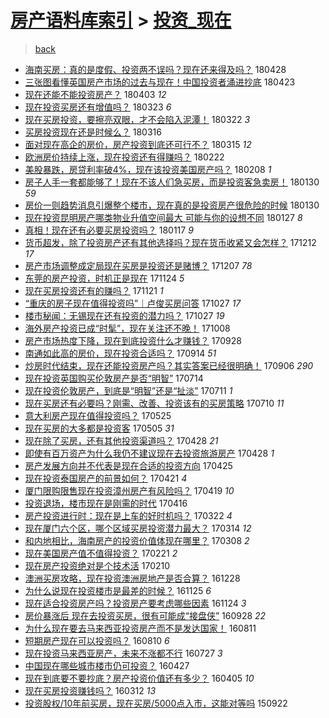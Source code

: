 [房产语料库索引](../../README.md)  > [投资_现在](投资_现在.md)
====
> [back](../README.md)

- [海南买房：真的是度假、投资两不误吗？现在还来得及吗？](http://jkwz.applinzi.com/ittc/7097060933472093190.html#%E6%B5%B7%E5%8D%97%E4%B9%B0%E6%88%BF%EF%BC%9A%E7%9C%9F%E7%9A%84%E6%98%AF%E5%BA%A6%E5%81%87%E3%80%81%E6%8A%95%E8%B5%84%E4%B8%A4%E4%B8%8D%E8%AF%AF%E5%90%97%EF%BC%9F%E7%8E%B0%E5%9C%A8%E8%BF%98%E6%9D%A5%E5%BE%97%E5%8F%8A%E5%90%97%EF%BC%9F) 180428  
- [三张图看懂英国房产市场的过去与现在！中国投资者涌进抄底](http://jkwz.applinzi.com/ittc/7095237961358771211.html#%E4%B8%89%E5%BC%A0%E5%9B%BE%E7%9C%8B%E6%87%82%E8%8B%B1%E5%9B%BD%E6%88%BF%E4%BA%A7%E5%B8%82%E5%9C%BA%E7%9A%84%E8%BF%87%E5%8E%BB%E4%B8%8E%E7%8E%B0%E5%9C%A8%EF%BC%81%E4%B8%AD%E5%9B%BD%E6%8A%95%E8%B5%84%E8%80%85%E6%B6%8C%E8%BF%9B%E6%8A%84%E5%BA%95) 180423  
- [现在还能不能投资房产？](http://jkwz.applinzi.com/ittc/7087711403131798539.html#%E7%8E%B0%E5%9C%A8%E8%BF%98%E8%83%BD%E4%B8%8D%E8%83%BD%E6%8A%95%E8%B5%84%E6%88%BF%E4%BA%A7%EF%BC%9F) 180403 *12* 
- [现在投资买房还有增值吗？](http://jkwz.applinzi.com/ittc/7083766876272591888.html#%E7%8E%B0%E5%9C%A8%E6%8A%95%E8%B5%84%E4%B9%B0%E6%88%BF%E8%BF%98%E6%9C%89%E5%A2%9E%E5%80%BC%E5%90%97%EF%BC%9F) 180323 *6* 
- [现在买房投资，要擦亮双眼，才不会陷入泥潭！](http://jkwz.applinzi.com/ittc/7083334780957754379.html#%E7%8E%B0%E5%9C%A8%E4%B9%B0%E6%88%BF%E6%8A%95%E8%B5%84%EF%BC%8C%E8%A6%81%E6%93%A6%E4%BA%AE%E5%8F%8C%E7%9C%BC%EF%BC%8C%E6%89%8D%E4%B8%8D%E4%BC%9A%E9%99%B7%E5%85%A5%E6%B3%A5%E6%BD%AD%EF%BC%81) 180322 *3* 
- [买房投资现在还是时候么？](http://jkwz.applinzi.com/ittc/7080999352929879051.html#%E4%B9%B0%E6%88%BF%E6%8A%95%E8%B5%84%E7%8E%B0%E5%9C%A8%E8%BF%98%E6%98%AF%E6%97%B6%E5%80%99%E4%B9%88%EF%BC%9F) 180316  
- [面对现在高企的房价，房产投资到底还可行不？](http://jkwz.applinzi.com/ittc/7080448418659173383.html#%E9%9D%A2%E5%AF%B9%E7%8E%B0%E5%9C%A8%E9%AB%98%E4%BC%81%E7%9A%84%E6%88%BF%E4%BB%B7%EF%BC%8C%E6%88%BF%E4%BA%A7%E6%8A%95%E8%B5%84%E5%88%B0%E5%BA%95%E8%BF%98%E5%8F%AF%E8%A1%8C%E4%B8%8D%EF%BC%9F) 180315 *12* 
- [欧洲房价持续上涨，现在投资还有得赚吗？](http://jkwz.applinzi.com/ittc/7072857881521423377.html#%E6%AC%A7%E6%B4%B2%E6%88%BF%E4%BB%B7%E6%8C%81%E7%BB%AD%E4%B8%8A%E6%B6%A8%EF%BC%8C%E7%8E%B0%E5%9C%A8%E6%8A%95%E8%B5%84%E8%BF%98%E6%9C%89%E5%BE%97%E8%B5%9A%E5%90%97%EF%BC%9F) 180222  
- [美股暴跌，房贷利率破4%，现在该投资美国房产吗？](http://jkwz.applinzi.com/ittc/7067652155865826320.html#%E7%BE%8E%E8%82%A1%E6%9A%B4%E8%B7%8C%EF%BC%8C%E6%88%BF%E8%B4%B7%E5%88%A9%E7%8E%87%E7%A0%B44%25%EF%BC%8C%E7%8E%B0%E5%9C%A8%E8%AF%A5%E6%8A%95%E8%B5%84%E7%BE%8E%E5%9B%BD%E6%88%BF%E4%BA%A7%E5%90%97%EF%BC%9F) 180208 *1* 
- [房子人手一套都能够了！现在不该人们急买房，而是投资客急卖房！](http://jkwz.applinzi.com/ittc/7064383227441972230.html#%E6%88%BF%E5%AD%90%E4%BA%BA%E6%89%8B%E4%B8%80%E5%A5%97%E9%83%BD%E8%83%BD%E5%A4%9F%E4%BA%86%EF%BC%81%E7%8E%B0%E5%9C%A8%E4%B8%8D%E8%AF%A5%E4%BA%BA%E4%BB%AC%E6%80%A5%E4%B9%B0%E6%88%BF%EF%BC%8C%E8%80%8C%E6%98%AF%E6%8A%95%E8%B5%84%E5%AE%A2%E6%80%A5%E5%8D%96%E6%88%BF%EF%BC%81) 180130 *59* 
- [房价一则趋势消息引爆整个楼市，现在真的是投资房产很危险的时候](http://jkwz.applinzi.com/ittc/7064344634312885264.html#%E6%88%BF%E4%BB%B7%E4%B8%80%E5%88%99%E8%B6%8B%E5%8A%BF%E6%B6%88%E6%81%AF%E5%BC%95%E7%88%86%E6%95%B4%E4%B8%AA%E6%A5%BC%E5%B8%82%EF%BC%8C%E7%8E%B0%E5%9C%A8%E7%9C%9F%E7%9A%84%E6%98%AF%E6%8A%95%E8%B5%84%E6%88%BF%E4%BA%A7%E5%BE%88%E5%8D%B1%E9%99%A9%E7%9A%84%E6%97%B6%E5%80%99) 180130  
- [现在投资昆明房产哪类物业升值空间最大 可能与你的设想不同](http://jkwz.applinzi.com/ittc/7063311652085040145.html#%E7%8E%B0%E5%9C%A8%E6%8A%95%E8%B5%84%E6%98%86%E6%98%8E%E6%88%BF%E4%BA%A7%E5%93%AA%E7%B1%BB%E7%89%A9%E4%B8%9A%E5%8D%87%E5%80%BC%E7%A9%BA%E9%97%B4%E6%9C%80%E5%A4%A7+%E5%8F%AF%E8%83%BD%E4%B8%8E%E4%BD%A0%E7%9A%84%E8%AE%BE%E6%83%B3%E4%B8%8D%E5%90%8C) 180127 *8* 
- [真相！现在还有必要买房投资吗？](http://jkwz.applinzi.com/ittc/7059686290369283082.html#%E7%9C%9F%E7%9B%B8%EF%BC%81%E7%8E%B0%E5%9C%A8%E8%BF%98%E6%9C%89%E5%BF%85%E8%A6%81%E4%B9%B0%E6%88%BF%E6%8A%95%E8%B5%84%E5%90%97%EF%BC%9F) 180117 *9* 
- [货币超发，除了投资房产还有其他选择吗？现在货币收紧又会怎样？](http://jkwz.applinzi.com/ittc/7046156937362670608.html#%E8%B4%A7%E5%B8%81%E8%B6%85%E5%8F%91%EF%BC%8C%E9%99%A4%E4%BA%86%E6%8A%95%E8%B5%84%E6%88%BF%E4%BA%A7%E8%BF%98%E6%9C%89%E5%85%B6%E4%BB%96%E9%80%89%E6%8B%A9%E5%90%97%EF%BC%9F%E7%8E%B0%E5%9C%A8%E8%B4%A7%E5%B8%81%E6%94%B6%E7%B4%A7%E5%8F%88%E4%BC%9A%E6%80%8E%E6%A0%B7%EF%BC%9F) 171212 *17* 
- [房产市场调整成定局现在买房是投资还是赌博？](http://jkwz.applinzi.com/ittc/7044265175601906705.html#%E6%88%BF%E4%BA%A7%E5%B8%82%E5%9C%BA%E8%B0%83%E6%95%B4%E6%88%90%E5%AE%9A%E5%B1%80%E7%8E%B0%E5%9C%A8%E4%B9%B0%E6%88%BF%E6%98%AF%E6%8A%95%E8%B5%84%E8%BF%98%E6%98%AF%E8%B5%8C%E5%8D%9A%EF%BC%9F) 171207 *78* 
- [东莞的房产投资，时机正是现在](http://jkwz.applinzi.com/ittc/7039520982144910353.html#%E4%B8%9C%E8%8E%9E%E7%9A%84%E6%88%BF%E4%BA%A7%E6%8A%95%E8%B5%84%EF%BC%8C%E6%97%B6%E6%9C%BA%E6%AD%A3%E6%98%AF%E7%8E%B0%E5%9C%A8) 171124 *5* 
- [现在买房投资还有的赚吗？](http://jkwz.applinzi.com/ittc/7038482837055996945.html#%E7%8E%B0%E5%9C%A8%E4%B9%B0%E6%88%BF%E6%8A%95%E8%B5%84%E8%BF%98%E6%9C%89%E7%9A%84%E8%B5%9A%E5%90%97%EF%BC%9F) 171121 *1* 
- [“重庆的房子现在值得投资吗”｜卢俊买房问答](http://jkwz.applinzi.com/ittc/7029125596360213520.html#%E2%80%9C%E9%87%8D%E5%BA%86%E7%9A%84%E6%88%BF%E5%AD%90%E7%8E%B0%E5%9C%A8%E5%80%BC%E5%BE%97%E6%8A%95%E8%B5%84%E5%90%97%E2%80%9D%EF%BD%9C%E5%8D%A2%E4%BF%8A%E4%B9%B0%E6%88%BF%E9%97%AE%E7%AD%94) 171027 *17* 
- [楼市秘闻：无锡现在还有投资的潜力吗？](http://jkwz.applinzi.com/ittc/7029076939929814032.html#%E6%A5%BC%E5%B8%82%E7%A7%98%E9%97%BB%EF%BC%9A%E6%97%A0%E9%94%A1%E7%8E%B0%E5%9C%A8%E8%BF%98%E6%9C%89%E6%8A%95%E8%B5%84%E7%9A%84%E6%BD%9C%E5%8A%9B%E5%90%97%EF%BC%9F) 171027 *19* 
- [海外房产投资已成“时髦”，现在关注还不晚！](http://jkwz.applinzi.com/ittc/7019622657077806096.html#%E6%B5%B7%E5%A4%96%E6%88%BF%E4%BA%A7%E6%8A%95%E8%B5%84%E5%B7%B2%E6%88%90%E2%80%9C%E6%97%B6%E9%AB%A6%E2%80%9D%EF%BC%8C%E7%8E%B0%E5%9C%A8%E5%85%B3%E6%B3%A8%E8%BF%98%E4%B8%8D%E6%99%9A%EF%BC%81) 171008  
- [房产市场热度下降，现在到底投资什么才赚钱？](http://jkwz.applinzi.com/ittc/7018425601843790865.html#%E6%88%BF%E4%BA%A7%E5%B8%82%E5%9C%BA%E7%83%AD%E5%BA%A6%E4%B8%8B%E9%99%8D%EF%BC%8C%E7%8E%B0%E5%9C%A8%E5%88%B0%E5%BA%95%E6%8A%95%E8%B5%84%E4%BB%80%E4%B9%88%E6%89%8D%E8%B5%9A%E9%92%B1%EF%BC%9F) 170928  
- [南通如此高的房价，现在投资合适吗？](http://jkwz.applinzi.com/ittc/7013111254045164561.html#%E5%8D%97%E9%80%9A%E5%A6%82%E6%AD%A4%E9%AB%98%E7%9A%84%E6%88%BF%E4%BB%B7%EF%BC%8C%E7%8E%B0%E5%9C%A8%E6%8A%95%E8%B5%84%E5%90%88%E9%80%82%E5%90%97%EF%BC%9F) 170914 *51* 
- [炒房时代结束，现在还能投资房产吗？其实答案已经很明确！](http://jkwz.applinzi.com/ittc/7010230050824389649.html#%E7%82%92%E6%88%BF%E6%97%B6%E4%BB%A3%E7%BB%93%E6%9D%9F%EF%BC%8C%E7%8E%B0%E5%9C%A8%E8%BF%98%E8%83%BD%E6%8A%95%E8%B5%84%E6%88%BF%E4%BA%A7%E5%90%97%EF%BC%9F%E5%85%B6%E5%AE%9E%E7%AD%94%E6%A1%88%E5%B7%B2%E7%BB%8F%E5%BE%88%E6%98%8E%E7%A1%AE%EF%BC%81) 170906 *290* 
- [现在投资英国购买伦敦房产是否“明智”](http://jkwz.applinzi.com/ittc/6990118344588788753.html#%E7%8E%B0%E5%9C%A8%E6%8A%95%E8%B5%84%E8%8B%B1%E5%9B%BD%E8%B4%AD%E4%B9%B0%E4%BC%A6%E6%95%A6%E6%88%BF%E4%BA%A7%E6%98%AF%E5%90%A6%E2%80%9C%E6%98%8E%E6%99%BA%E2%80%9D) 170714  
- [现在投资伦敦房产，到底是“明智”还是“扯淡”](http://jkwz.applinzi.com/ittc/6989080623942468624.html#%E7%8E%B0%E5%9C%A8%E6%8A%95%E8%B5%84%E4%BC%A6%E6%95%A6%E6%88%BF%E4%BA%A7%EF%BC%8C%E5%88%B0%E5%BA%95%E6%98%AF%E2%80%9C%E6%98%8E%E6%99%BA%E2%80%9D%E8%BF%98%E6%98%AF%E2%80%9C%E6%89%AF%E6%B7%A1%E2%80%9D) 170711 *1* 
- [现在买房还有必要吗？刚需、改善、投资该有的买房策略](http://jkwz.applinzi.com/ittc/6988603236041638928.html#%E7%8E%B0%E5%9C%A8%E4%B9%B0%E6%88%BF%E8%BF%98%E6%9C%89%E5%BF%85%E8%A6%81%E5%90%97%EF%BC%9F%E5%88%9A%E9%9C%80%E3%80%81%E6%94%B9%E5%96%84%E3%80%81%E6%8A%95%E8%B5%84%E8%AF%A5%E6%9C%89%E7%9A%84%E4%B9%B0%E6%88%BF%E7%AD%96%E7%95%A5) 170710 *11* 
- [意大利房产现在值得投资吗？](http://jkwz.applinzi.com/ittc/6971558110215799813.html#%E6%84%8F%E5%A4%A7%E5%88%A9%E6%88%BF%E4%BA%A7%E7%8E%B0%E5%9C%A8%E5%80%BC%E5%BE%97%E6%8A%95%E8%B5%84%E5%90%97%EF%BC%9F) 170525  
- [现在买房的大多都是投资客](http://jkwz.applinzi.com/ittc/6964297287508427780.html#%E7%8E%B0%E5%9C%A8%E4%B9%B0%E6%88%BF%E7%9A%84%E5%A4%A7%E5%A4%9A%E9%83%BD%E6%98%AF%E6%8A%95%E8%B5%84%E5%AE%A2) 170505 *31* 
- [现在除了买房，还有其他投资渠道吗？](http://jkwz.applinzi.com/ittc/6961646138015876100.html#%E7%8E%B0%E5%9C%A8%E9%99%A4%E4%BA%86%E4%B9%B0%E6%88%BF%EF%BC%8C%E8%BF%98%E6%9C%89%E5%85%B6%E4%BB%96%E6%8A%95%E8%B5%84%E6%B8%A0%E9%81%93%E5%90%97%EF%BC%9F) 170428 *21* 
- [即使有百万资产为什么我仍不建议现在去投资旅游房产](http://jkwz.applinzi.com/ittc/6961527669341553669.html#%E5%8D%B3%E4%BD%BF%E6%9C%89%E7%99%BE%E4%B8%87%E8%B5%84%E4%BA%A7%E4%B8%BA%E4%BB%80%E4%B9%88%E6%88%91%E4%BB%8D%E4%B8%8D%E5%BB%BA%E8%AE%AE%E7%8E%B0%E5%9C%A8%E5%8E%BB%E6%8A%95%E8%B5%84%E6%97%85%E6%B8%B8%E6%88%BF%E4%BA%A7) 170428 *1* 
- [房产发展方向并不代表是现在合适的投资方向](http://jkwz.applinzi.com/ittc/6960554430251402245.html#%E6%88%BF%E4%BA%A7%E5%8F%91%E5%B1%95%E6%96%B9%E5%90%91%E5%B9%B6%E4%B8%8D%E4%BB%A3%E8%A1%A8%E6%98%AF%E7%8E%B0%E5%9C%A8%E5%90%88%E9%80%82%E7%9A%84%E6%8A%95%E8%B5%84%E6%96%B9%E5%90%91) 170425  
- [现在投资泰国房产的前景如何？](http://jkwz.applinzi.com/ittc/6958917777904649220.html#%E7%8E%B0%E5%9C%A8%E6%8A%95%E8%B5%84%E6%B3%B0%E5%9B%BD%E6%88%BF%E4%BA%A7%E7%9A%84%E5%89%8D%E6%99%AF%E5%A6%82%E4%BD%95%EF%BC%9F) 170421 *4* 
- [厦门限购限售现在投资漳州房产有风险吗？](http://jkwz.applinzi.com/ittc/6958169554948719620.html#%E5%8E%A6%E9%97%A8%E9%99%90%E8%B4%AD%E9%99%90%E5%94%AE%E7%8E%B0%E5%9C%A8%E6%8A%95%E8%B5%84%E6%BC%B3%E5%B7%9E%E6%88%BF%E4%BA%A7%E6%9C%89%E9%A3%8E%E9%99%A9%E5%90%97%EF%BC%9F) 170419 *10* 
- [投资退场，楼市现在是刚需的时代](http://jkwz.applinzi.com/ittc/6957223161832670213.html#%E6%8A%95%E8%B5%84%E9%80%80%E5%9C%BA%EF%BC%8C%E6%A5%BC%E5%B8%82%E7%8E%B0%E5%9C%A8%E6%98%AF%E5%88%9A%E9%9C%80%E7%9A%84%E6%97%B6%E4%BB%A3) 170416  
- [房产投资进行时：现在是上车的好时机吗？](http://jkwz.applinzi.com/ittc/6947975544120542213.html#%E6%88%BF%E4%BA%A7%E6%8A%95%E8%B5%84%E8%BF%9B%E8%A1%8C%E6%97%B6%EF%BC%9A%E7%8E%B0%E5%9C%A8%E6%98%AF%E4%B8%8A%E8%BD%A6%E7%9A%84%E5%A5%BD%E6%97%B6%E6%9C%BA%E5%90%97%EF%BC%9F) 170322 *4* 
- [现在厦门六个区，哪个区域买房投资潜力最大？](http://jkwz.applinzi.com/ittc/6944810976007422980.html#%E7%8E%B0%E5%9C%A8%E5%8E%A6%E9%97%A8%E5%85%AD%E4%B8%AA%E5%8C%BA%EF%BC%8C%E5%93%AA%E4%B8%AA%E5%8C%BA%E5%9F%9F%E4%B9%B0%E6%88%BF%E6%8A%95%E8%B5%84%E6%BD%9C%E5%8A%9B%E6%9C%80%E5%A4%A7%EF%BC%9F) 170314 *12* 
- [和内地相比，海南房产的投资价值体现在哪里？](http://jkwz.applinzi.com/ittc/6942685364853670917.html#%E5%92%8C%E5%86%85%E5%9C%B0%E7%9B%B8%E6%AF%94%EF%BC%8C%E6%B5%B7%E5%8D%97%E6%88%BF%E4%BA%A7%E7%9A%84%E6%8A%95%E8%B5%84%E4%BB%B7%E5%80%BC%E4%BD%93%E7%8E%B0%E5%9C%A8%E5%93%AA%E9%87%8C%EF%BC%9F) 170308 *2* 
- [现在美国房产值不值得投资？](http://jkwz.applinzi.com/ittc/6937104506474202116.html#%E7%8E%B0%E5%9C%A8%E7%BE%8E%E5%9B%BD%E6%88%BF%E4%BA%A7%E5%80%BC%E4%B8%8D%E5%80%BC%E5%BE%97%E6%8A%95%E8%B5%84%EF%BC%9F) 170221 *2* 
- [现在房产投资绝对是个技术活](http://jkwz.applinzi.com/ittc/6933009827134718980.html#%E7%8E%B0%E5%9C%A8%E6%88%BF%E4%BA%A7%E6%8A%95%E8%B5%84%E7%BB%9D%E5%AF%B9%E6%98%AF%E4%B8%AA%E6%8A%80%E6%9C%AF%E6%B4%BB) 170210  
- [澳洲买房攻略，现在投资澳洲房地产是否合算？](http://jkwz.applinzi.com/ittc/6916639504592274437.html#%E6%BE%B3%E6%B4%B2%E4%B9%B0%E6%88%BF%E6%94%BB%E7%95%A5%EF%BC%8C%E7%8E%B0%E5%9C%A8%E6%8A%95%E8%B5%84%E6%BE%B3%E6%B4%B2%E6%88%BF%E5%9C%B0%E4%BA%A7%E6%98%AF%E5%90%A6%E5%90%88%E7%AE%97%EF%BC%9F) 161228  
- [为什么说现在投资楼市是最差的时候？](http://jkwz.applinzi.com/ittc/6904369430867215365.html#%E4%B8%BA%E4%BB%80%E4%B9%88%E8%AF%B4%E7%8E%B0%E5%9C%A8%E6%8A%95%E8%B5%84%E6%A5%BC%E5%B8%82%E6%98%AF%E6%9C%80%E5%B7%AE%E7%9A%84%E6%97%B6%E5%80%99%EF%BC%9F) 161125 *6* 
- [现在适合投资房产吗？投资房产要考虑哪些因素](http://jkwz.applinzi.com/ittc/6904207699071206405.html#%E7%8E%B0%E5%9C%A8%E9%80%82%E5%90%88%E6%8A%95%E8%B5%84%E6%88%BF%E4%BA%A7%E5%90%97%EF%BC%9F%E6%8A%95%E8%B5%84%E6%88%BF%E4%BA%A7%E8%A6%81%E8%80%83%E8%99%91%E5%93%AA%E4%BA%9B%E5%9B%A0%E7%B4%A0) 161124 *3* 
- [房价暴涨后 现在去投资买房，很有可能成“接盘侠”](http://jkwz.applinzi.com/ittc/6883049592433673221.html#%E6%88%BF%E4%BB%B7%E6%9A%B4%E6%B6%A8%E5%90%8E+%E7%8E%B0%E5%9C%A8%E5%8E%BB%E6%8A%95%E8%B5%84%E4%B9%B0%E6%88%BF%EF%BC%8C%E5%BE%88%E6%9C%89%E5%8F%AF%E8%83%BD%E6%88%90%E2%80%9C%E6%8E%A5%E7%9B%98%E4%BE%A0%E2%80%9D) 160928 *22* 
- [为什么现在要去马来西亚投资房产而不是发达国家！](http://jkwz.applinzi.com/ittc/6865140862660641797.html#%E4%B8%BA%E4%BB%80%E4%B9%88%E7%8E%B0%E5%9C%A8%E8%A6%81%E5%8E%BB%E9%A9%AC%E6%9D%A5%E8%A5%BF%E4%BA%9A%E6%8A%95%E8%B5%84%E6%88%BF%E4%BA%A7%E8%80%8C%E4%B8%8D%E6%98%AF%E5%8F%91%E8%BE%BE%E5%9B%BD%E5%AE%B6%EF%BC%81) 160811  
- [短期房产现在可以投资吗？](http://jkwz.applinzi.com/ittc/6864693465958581252.html#%E7%9F%AD%E6%9C%9F%E6%88%BF%E4%BA%A7%E7%8E%B0%E5%9C%A8%E5%8F%AF%E4%BB%A5%E6%8A%95%E8%B5%84%E5%90%97%EF%BC%9F) 160810 *6* 
- [现在投资马来西亚房产，未来不涨都不行](http://jkwz.applinzi.com/ittc/6859493815299343364.html#%E7%8E%B0%E5%9C%A8%E6%8A%95%E8%B5%84%E9%A9%AC%E6%9D%A5%E8%A5%BF%E4%BA%9A%E6%88%BF%E4%BA%A7%EF%BC%8C%E6%9C%AA%E6%9D%A5%E4%B8%8D%E6%B6%A8%E9%83%BD%E4%B8%8D%E8%A1%8C) 160727 *3* 
- [中国现在哪些城市楼市仍可投资？](http://jkwz.applinzi.com/ittc/6825827574802285572.html#%E4%B8%AD%E5%9B%BD%E7%8E%B0%E5%9C%A8%E5%93%AA%E4%BA%9B%E5%9F%8E%E5%B8%82%E6%A5%BC%E5%B8%82%E4%BB%8D%E5%8F%AF%E6%8A%95%E8%B5%84%EF%BC%9F) 160427  
- [现在到底要不要抄底？房产投资价值还有多少？](http://jkwz.applinzi.com/ittc/6817666032130851845.html#%E7%8E%B0%E5%9C%A8%E5%88%B0%E5%BA%95%E8%A6%81%E4%B8%8D%E8%A6%81%E6%8A%84%E5%BA%95%EF%BC%9F%E6%88%BF%E4%BA%A7%E6%8A%95%E8%B5%84%E4%BB%B7%E5%80%BC%E8%BF%98%E6%9C%89%E5%A4%9A%E5%B0%91%EF%BC%9F) 160405 *10* 
- [现在买房投资赚钱吗？](http://jkwz.applinzi.com/ittc/6808846011577402373.html#%E7%8E%B0%E5%9C%A8%E4%B9%B0%E6%88%BF%E6%8A%95%E8%B5%84%E8%B5%9A%E9%92%B1%E5%90%97%EF%BC%9F) 160312 *13* 
- [投资股权/10年前买房，现在买房/5000点入市，这能对等吗](http://jkwz.applinzi.com/ittc/6744795944642462724.html#%E6%8A%95%E8%B5%84%E8%82%A1%E6%9D%83%2F10%E5%B9%B4%E5%89%8D%E4%B9%B0%E6%88%BF%EF%BC%8C%E7%8E%B0%E5%9C%A8%E4%B9%B0%E6%88%BF%2F5000%E7%82%B9%E5%85%A5%E5%B8%82%EF%BC%8C%E8%BF%99%E8%83%BD%E5%AF%B9%E7%AD%89%E5%90%97) 150922  
